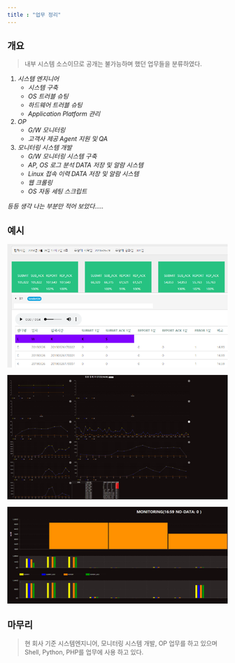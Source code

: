 ```yaml
---
title : "업무 정리"
---
```


## 개요
>내부 시스템 소스이므로 공개는 불가능하며 했던 업무들을 분류하였다.

1. _시스템 엔지니어_
    - _시스템 구축_
    - _OS 트러블 슈팅_
    - _하드웨어 트러블 슈팅_
    - _Application Platform 관리_
1. _OP_
    - _G/W 모니터링_
    - _고객사 제공 Agent 지원 및 QA_
1. _모니터링 시스템 개발_
    - _G/W 모니터링 시스템 구축_
    - _AP, OS 로그 분석 DATA 저장 및 알람 시스템_
    - _Linux 접속 이력 DATA 저장 및 알람 시스템_
    - _웹 크롤링_
    - _OS 자동 세팅 스크립트_

*등등 생각 나는 부분만 적어 보았다.....*

## 예시
![예시1](https://raw.githubusercontent.com/Tosi123/Tosi123.github.io/master/assets/image/gw_ex1.png?raw=true)

![예시2](https://raw.githubusercontent.com/Tosi123/Tosi123.github.io/master/assets/image/gw_ex2.png?raw=true)

![예시3](https://raw.githubusercontent.com/Tosi123/Tosi123.github.io/master/assets/image/gw_ex3.png?raw=true)

## 마무리
>현 회사 기준 시스템엔지니어, 모니터링 시스템 개발, OP 업무를 하고 있으며 Shell, Python, PHP를 업무에 사용 하고 있다.
